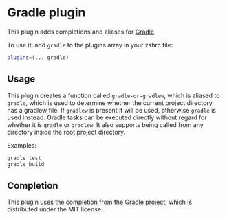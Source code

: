 # Gradle plugin

This plugin adds completions and aliases for [Gradle](https://gradle.org/).

To use it, add `gradle` to the plugins array in your zshrc file:

```zsh
plugins=(... gradle)
```

## Usage

This plugin creates a function called `gradle-or-gradlew`, which is aliased to
`gradle`, which is used to determine whether the current project directory has a
gradlew file. If `gradlew` is present it will be used, otherwise `gradle` is
used instead. Gradle tasks can be executed directly without regard for whether
it is `gradle` or `gradlew`. It also supports being called from any directory
inside the root project directory.

Examples:

```zsh
gradle test
gradle build
```

## Completion

This plugin uses
[the completion from the Gradle project](https://github.com/gradle/gradle-completion),
which is distributed under the MIT license.

